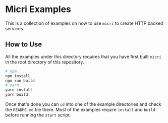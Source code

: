 Micri Examples
==============

This is a collection of examples on how to use `micri` to create HTTP backed
services.

How to Use
----------

All the examples under this directory requires that you have first built
`micri` in the root directory of this repository.

```bash
# npm
npm install
npm run build
# yarn
yarn install
yarn build
```

Once that's done you can `cd` into one of the example directories and check the
`README.md` file there. Most of the examples require `install` and `build`
before running the `start` script.

